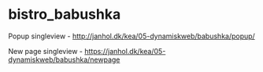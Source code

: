 # bistro_babushka


Popup singleview - http://janhol.dk/kea/05-dynamiskweb/babushka/popup/

New page singleview - https://janhol.dk/kea/05-dynamiskweb/babushka/newpage
